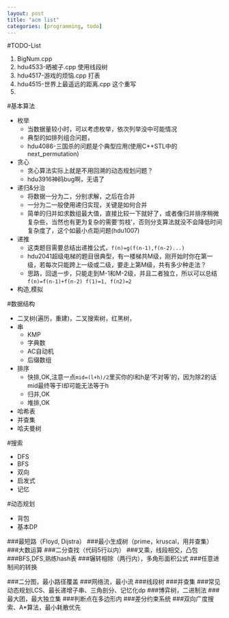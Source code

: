 ```yaml
---
layout: post
title: "acm list"
categories: [programming, todo]
---
```


#TODO-List
1. BigNum.cpp
2. hdu4533-晒被子.cpp 使用线段树
3. hdu4517-游戏的烦恼.cpp 打表 
4. hdu4515-世界上最遥远的距离.cpp  这个重写
5. 


#基本算法
* 枚举
  * 当数据量较小时，可以考虑枚举，依次列举没中可能情况
  * 典型的如排列组合问题，
  * hdu4086-三国杀的问题是个典型应用(使用C++STL中的next_permutation)
* 贪心
  * 贪心算法实际上就是不用回溯的动态规划问题？
  * hdu3916神码bug啊，无语了
* 递归&分治
  * 将数据一分为二，分别求解，之后在合并
  * 一分为二一般使用递归实现，关键是如何合并
  * 简单的归并如求数组最大值，直接比较一下就好了，或者像归并排序稍微复杂些，当然也有更为复杂的需要‘剪枝’，否则分支算法就没不会降低时间复杂度了，这个如最小点距问题(hdu1007)
* 递推
  * 这类题目需要总结出递推公式，`f(n)=g(f(n-1),f(n-2)...)`
  * hdu2041超级电梯的题目很典型，有一楼梯共M级，刚开始时你在第一级，若每次只能跨上一级或二级，要走上第M级，共有多少种走法？
  * 思路，回退一步，只能走到M-1和M-2级，并且二者独立，所以可以总结`f(n)=f(n-1)+f(n-2) f(1)=1, f(n2)=2`
* 构造,模拟

#数据结构
* 二叉树(遍历，重建)，二叉搜索树，红黑树，
* 串
  * KMP
  * 字典数
  * AC自动机
  * 后缀数组
* 排序
  * 快排,OK,注意一点`mid=(l+h)/2`里买你的l和h是‘不对等’的，因为除2的话mid最终等于l却可能无法等于h
  * 归并,OK
  * 堆排,OK
* 哈希表
* 并查集
* 哈夫曼树
  
#搜索
* DFS
* BFS
* 双向
* 启发式
* 记忆

#动态规划
* 背包
* 基本DP

###最短路（Floyd, Dijstra）
###最小生成树（prime，kruscal，用并查集）
###大数运算
###二分查找（代码5行以内）
###叉乘，线段相交，凸包
###BFS,DFS,熟练hash表
###辗转相除（两行内），多角形面积公式
###任意进制间的转换

###二分图，最小路径覆盖
###网络流，最小流
###线段树
###并查集
###常见动态规划LCS、最长递增子串、三角剖分、记忆化dp 
###博弈树，二进制法
###最大团，最大独立集
###判断点在多边形内
###差分约束系统
###双向广度搜索、A*算法，最小耗散优先
